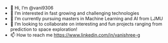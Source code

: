 - 👋 Hi, I’m @vani9306
- 👀 I’m interested in fast growing and challenging technologies
- 🌱 I’m currently pursuing masters in Machine Learning and AI from LJMU
- 💞️ I’m looking to collaborate on interesting and fun projects ranging from prediction to space exploration!
- 📫 How to reach me https://www.linkedin.com/in/vanishree-g

<!---
vani9306/vani9306 is a ✨ special ✨ repository because its `README.md` (this file) appears on your GitHub profile.
You can click the Preview link to take a look at your changes.
--->
